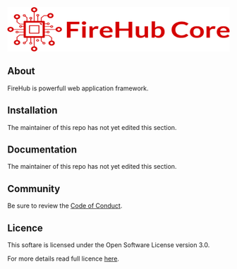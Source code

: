 <img src="https://raw.githubusercontent.com/The-FireHub-Project/the-firehub-project.github.io/master/resources/graphics/logo/core.svg" width="100%" height="100px">

## About

FireHub is powerfull web application framework.

## Installation

[//]: # (TODO: Add instalation description)
The maintainer of this repo has not yet edited this section.

## Documentation

[//]: # (TODO: Add documentation description)
The maintainer of this repo has not yet edited this section.

## Community

Be sure to review the [Code of Conduct](https://github.com/The-FireHub-Project/.github/blob/master/.github/CODE_OF_CONDUCT.md).

## Licence

This softare is licensed under the Open Software License version 3.0.

For more details read full licence [here](https://github.com/The-FireHub-Project/TheCore/blob/master/LICENCE.md).